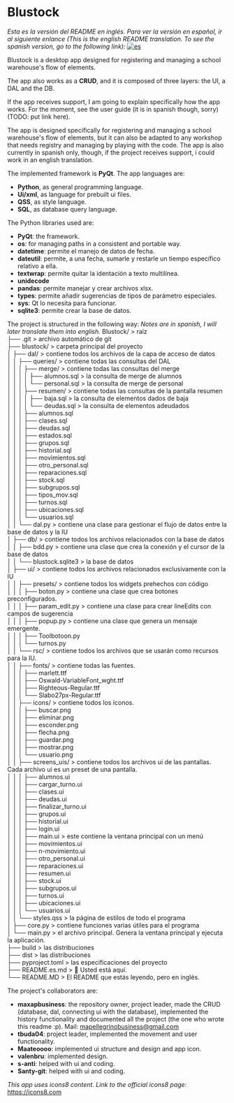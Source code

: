 # Blustock

*Esta es la versión del README en inglés. Para ver la versión en español, ir al siguiente enlance (This is the english README translation. To see the spanish version, go to the following link):* [![es](https://img.shields.io/badge/lang-es-yellow.svg)](https://github.com/MaxAPBusiness/Blustock/blob/main/README.es.md)

Blustock is a desktop app designed for registering and managing a school warehouse's flow of elements.

The app also works as a **CRUD**, and it is composed of three layers: the UI, a DAL and the DB.

If the app receives support, I am going to explain specifically how the app works. For the moment, see the user guide (it is in spanish though, sorry) (TODO: put link here).

The app is designed specifically for registering and managing a school warehouse's flow of elements, but it can also be adapted to any workshop that needs registry and managing by playing with the code. The app is also currently in spanish only, though, if the project receives support, i could work in an english translation. 

The implemented framework is **PyQt**. The app languages are:
- **Python**, as general programming language.
- **Ui/xml**, as language for prebuilt ui files.
- **QSS**, as style language.
- **SQL**, as database query language.

The Python libraries used are:
- **PyQt**: the framework.
- **os**: for managing paths in a consistent and portable way.
- **datetime**: permite el manejo de datos de fecha.
- **dateutil**: permite, a una fecha, sumarle y restarle un tiempo específico relativo a ella.
- **textwrap**: permite quitar la identación a texto multilínea.
- **unidecode**
- **pandas**: permite manejar y crear archivos xlsx.
- **types**: permite añadir sugerencias de tipos de parámetro especiales.
- **sys**: Qt lo necesita para funcionar.
- **sqlite3**: permite crear la base de datos.

The project is structured in the following way:  *Notes are in spanish, I will later translate them into english.*
Blustock/                        > raíz  
├── .git                         > archivo automático de git  
├── blustock/                    > carpeta principal del proyecto  
│   ├── dal/                     > contiene todos los archivos de la capa de acceso de datos  
│   │   ├── queries/             > contiene todas las consultas del DAL  
│   │   │   ├── merge/           > contiene todas las consultas del merge  
│   │   │   │   ├── alumnos.sql  > la consulta de merge de alumnos  
│   │   │   │   └── personal.sql > la consulta de merge de personal  
│   │   │   ├── resumen/         > contiene todas las consultas de la pantalla resumen  
│   │   │   │   ├── baja.sql     > la consulta de elementos dados de baja  
│   │   │   │   └── deudas.sql   > la consulta de elementos adeudados  
│   │   │   ├── alumnos.sql  
│   │   │   ├── clases.sql  
│   │   │   ├── deudas.sql  
│   │   │   ├── estados.sql  
│   │   │   ├── grupos.sql  
│   │   │   ├── historial.sql  
│   │   │   ├── movimientos.sql  
│   │   │   ├── otro_personal.sql  
│   │   │   ├── reparaciones.sql  
│   │   │   ├── stock.sql  
│   │   │   ├── subgrupos.sql  
│   │   │   ├── tipos_mov.sql  
│   │   │   ├── turnos.sql  
│   │   │   ├── ubicaciones.sql  
│   │   │   └── usuarios.sql  
│   │   └── dal.py               > contiene una clase para gestionar el flujo de datos entre la base de datos y la IU  
│   ├── db/                      > contiene todos los archivos relacionados con la base de datos  
│   │   ├── bdd.py               > contiene una clase que crea la conexión y el cursor de la base de datos  
│   │   └── blustock.sqlite3     > la base de datos  
│   ├── ui/                      > contiene todos los archivos relacionados exclusivamente con la IU  
│   │   ├── presets/             > contiene todos los widgets prehechos con código  
│   │   │   ├── boton.py         > contiene una clase que crea botones preconfigurados.  
│   │   │   ├── param_edit.py    > contiene una clase para crear lineEdits con campos de sugerencia  
│   │   │   ├── popup.py         > contiene una clase que genera un mensaje emergente.  
│   │   │   ├── Toolbotoon.py  
│   │   │   └── turnos.py  
│   │   └── rsc/                 > contiene todos los archivos que se usarán como recursos para la IU.  
│   │       ├── fonts/           > contiene todas las fuentes.  
│   │       │   ├── marlett.ttf  
│   │       │   ├── Oswald-VariableFont_wght.ttf  
│   │       │   ├── Righteous-Regular.ttf  
│   │       │   └── Slabo27px-Regular.ttf  
│   │       ├── icons/           > contiene todos los íconos.  
│   │       │   ├── buscar.png  
│   │       │   ├── eliminar.png  
│   │       │   ├── esconder.png  
│   │       │   ├── flecha.png  
│   │       │   ├── guardar.png  
│   │       │   ├── mostrar.png  
│   │       │   └── usuario.png  
│   │       ├── screens_uis/     > contiene todos los archivos ui de las pantallas. Cada archivo ui es un preset de una pantalla.  
│   │       │   ├── alumnos.ui  
│   │       │   ├── cargar_turno.ui  
│   │       │   ├── clases.ui  
│   │       │   ├── deudas.ui  
│   │       │   ├── finalizar_turno.ui  
│   │       │   ├── grupos.ui  
│   │       │   ├── historial.ui  
│   │       │   ├── login.ui  
│   │       │   ├── main.ui      > este contiene la ventana principal con un menú  
│   │       │   ├── movimientos.ui  
│   │       │   ├── n-movimiento.ui  
│   │       │   ├── otro_personal.ui  
│   │       │   ├── reparaciones.ui  
│   │       │   ├── resumen.ui  
│   │       │   ├── stock.ui  
│   │       │   ├── subgrupos.ui  
│   │       │   ├── turnos.ui  
│   │       │   ├── ubicaciones.ui  
│   │       │   └── usuarios.ui  
│   │       └── styles.qss       > la página de estilos de todo el programa  
│   ├── core.py                  > contiene funciones varias útiles para el programa  
│   └── main.py                  > el archivo principal. Genera la ventana principal y ejecuta la aplicación.  
├── build                        > las distribuciones  
├── dist                         > las distribuciones  
├── pyproject.toml               > las especificaciones del proyecto  
├── README.es.md                 > 📍 Usted está aquí.  
└── README.MD                    > El README que estás leyendo, pero en inglés.  

The project's collaborators are:
- **maxapbusiness**: the repository owner, project leader, made the CRUD (database, dal, connecting ui with the database), implemented the history functionality and documented all the project (the one who wrote this readme :p). Mail: mapellegrinobusiness@gmail.com
- **tbuda04**: project leader, implemented the movement and user functionality.
- **Maateoooo**: implemented ui structure and design and app icon.
- **valenbru**: implemented design.
- **s-anti**: helped with ui and coding.
- **Santy-git**: helped with ui and coding.

*This app uses icons8 content. Link to the official icons8 page:* https://icons8.com
